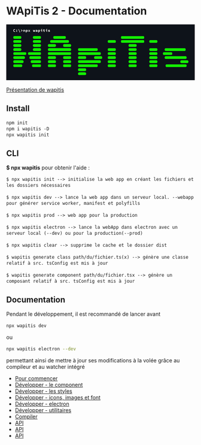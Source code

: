 # WApiTis 2 - Documentation
![](ui/logo.png)

[Présentation de wapitis](https://github.com/NicolasBoyer/wapitis/blob/master/README.md)

## Install

    npm init
    npm i wapitis -D
    npx wapitis init

## CLI

**$ npx wapitis** pour obtenir l'aide :

    $ npx wapitis init --> initialise la web app en créant les fichiers et les dossiers nécessaires

    $ npx wapitis dev --> lance la web app dans un serveur local. --webapp pour générer service worker, manifest et polyfills

    $ npx wapitis prod --> web app pour la production

    $ npx wapitis electron --> lance la webApp dans electron avec un serveur local (--dev) ou pour la production(--prod)

    $ npx wapitis clear --> supprime le cache et le dossier dist

    $ wapitis generate class path/du/fichier.ts(x) --> génère une classe relatif à src. tsConfig est mis à jour

    $ wapitis generate component path/du/fichier.tsx --> génère un composant relatif à src. tsConfig est mis à jour

## Documentation

Pendant le développement, il est recommandé de lancer avant

```bash
npx wapitis dev
```

ou

```bash
npx wapitis electron --dev
```
permettant ainsi de mettre à jour ses modifications à la volée grâce au compileur et au watcher intégré

- [Pour commencer](./docs/pages/getstarted.md)
- [Développer - le component](./docs/pages/component.md)
- [Développer - les styles](./docs/pages/styles.md)
- [Développer - icons, images et font](./docs/pages/assets.md)
- [Développer - electron](./docs/pages/electron.md)
- [Développer - utilitaires](./docs/pages/utils.md)
- [Compiler](./docs/pages/compil.md)
- [API](https://rawcdn.githack.com/NicolasBoyer/wapitis/6b1bb24d0b231f397aa473801d568b255730a1a9/docs/api/index.html)
- [API](./docs/api/index.html)
- [API](./docs/api)